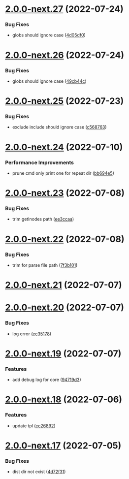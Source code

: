 # [2.0.0-next.27](https://github.com/likun7981/hlink/compare/core@2.0.0-next.26...core@2.0.0-next.27) (2022-07-24)

### Bug Fixes

- globs should ignore case ([4d05df0](https://github.com/likun7981/hlink/commit/4d05df0d2e69c9a5467821b0e15f81c5e8bdbb42))

# [2.0.0-next.26](https://github.com/likun7981/hlink/compare/core@2.0.0-next.25...core@2.0.0-next.26) (2022-07-24)

### Bug Fixes

- globs should ignore case ([49cb44c](https://github.com/likun7981/hlink/commit/49cb44cc90b358c5046be03ee7c9e0b4a60228a7))

# [2.0.0-next.25](https://github.com/likun7981/hlink/compare/core@2.0.0-next.24...core@2.0.0-next.25) (2022-07-23)

### Bug Fixes

- exclude include should ignore case ([c568763](https://github.com/likun7981/hlink/commit/c5687634217caa08eaef57abb4833f71d0873387))

# [2.0.0-next.24](https://github.com/likun7981/hlink/compare/core@2.0.0-next.23...core@2.0.0-next.24) (2022-07-10)

### Performance Improvements

- prune cmd only print one for repeat dir ([bb694e5](https://github.com/likun7981/hlink/commit/bb694e5c7549cafffdc5e901c226825783de860d))

# [2.0.0-next.23](https://github.com/likun7981/hlink/compare/core@2.0.0-next.22...core@2.0.0-next.23) (2022-07-08)

### Bug Fixes

- trim getInodes path ([ee3ccaa](https://github.com/likun7981/hlink/commit/ee3ccaacddaa29dbfc6038e76a0e4e6f0a51b3d2))

# [2.0.0-next.22](https://github.com/likun7981/hlink/compare/core@2.0.0-next.21...core@2.0.0-next.22) (2022-07-08)

### Bug Fixes

- trim for parse file path ([7f3b101](https://github.com/likun7981/hlink/commit/7f3b101df21c9be22a02683290b28df42b233447))

# [2.0.0-next.21](https://github.com/likun7981/hlink/compare/core@2.0.0-next.20...core@2.0.0-next.21) (2022-07-07)

# [2.0.0-next.20](https://github.com/likun7981/hlink/compare/core@2.0.0-next.19...core@2.0.0-next.20) (2022-07-07)

### Bug Fixes

- log error ([ec35178](https://github.com/likun7981/hlink/commit/ec35178a56888309c94fc7427af5f345df45c396))

# [2.0.0-next.19](https://github.com/likun7981/hlink/compare/core@2.0.0-next.18...core@2.0.0-next.19) (2022-07-07)

### Features

- add debug log for core ([94719d3](https://github.com/likun7981/hlink/commit/94719d34b26242c7652961da5e31338ba24a267b))

# [2.0.0-next.18](https://github.com/likun7981/hlink/compare/core@2.0.0-next.17...core@2.0.0-next.18) (2022-07-06)

### Features

- update tpl ([cc26892](https://github.com/likun7981/hlink/commit/cc26892e36747416749cfa64b014f09d2d2b972f))

# [2.0.0-next.17](https://github.com/likun7981/hlink/compare/core@2.0.0-next.16...core@2.0.0-next.17) (2022-07-05)

### Bug Fixes

- dist dir not exist ([4d72f31](https://github.com/likun7981/hlink/commit/4d72f3174be8f372ee49946311bce16d91529809))
